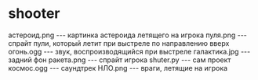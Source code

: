 # shooter
астероид.png  --- картинка астероида летящего на игрока
пуля.png      --- спрайт пули, который летит при выстреле по направлению вверх
огонь.ogg     --- звук, воспроизводящийся при выстреле
галактика.jpg --- задний фон
ракета.png    --- спрайт игрока
shuter.py     --- сам проект
космос.ogg    --- саундтрек
НЛО.png       --- враги, летящие на игрока

